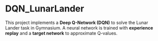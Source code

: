 # DQN_LunarLander
This project implements a **Deep Q-Network (DQN)** to solve the Lunar Lander task in Gymnasium.   A neural network is trained with **experience replay** and a **target network** to approximate Q-values.
